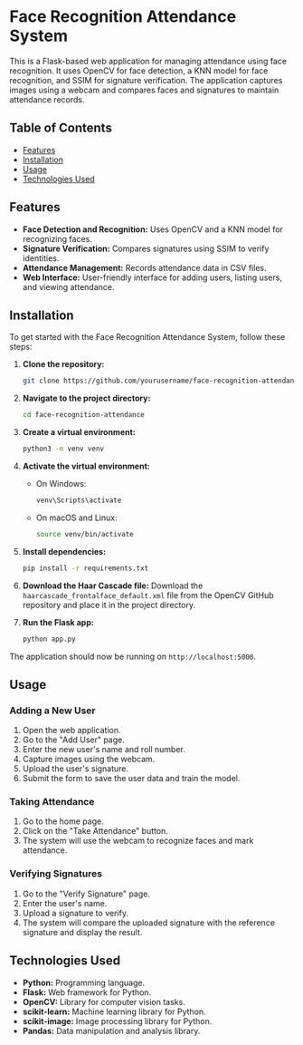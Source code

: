 # Face Recognition Attendance System

This is a Flask-based web application for managing attendance using face recognition. It uses OpenCV for face detection, a KNN model for face recognition, and SSIM for signature verification. The application captures images using a webcam and compares faces and signatures to maintain attendance records.

## Table of Contents
- [Features](#features)
- [Installation](#installation)
- [Usage](#usage)
- [Technologies Used](#technologies-used)

## Features
- **Face Detection and Recognition:** Uses OpenCV and a KNN model for recognizing faces.
- **Signature Verification:** Compares signatures using SSIM to verify identities.
- **Attendance Management:** Records attendance data in CSV files.
- **Web Interface:** User-friendly interface for adding users, listing users, and viewing attendance.

## Installation
To get started with the Face Recognition Attendance System, follow these steps:

1. **Clone the repository:**
    ```sh
    git clone https://github.com/yourusername/face-recognition-attendance.git
    ```

2. **Navigate to the project directory:**
    ```sh
    cd face-recognition-attendance
    ```

3. **Create a virtual environment:**
    ```sh
    python3 -m venv venv
    ```

4. **Activate the virtual environment:**
    - On Windows:
        ```sh
        venv\Scripts\activate
        ```
    - On macOS and Linux:
        ```sh
        source venv/bin/activate
        ```

5. **Install dependencies:**
    ```sh
    pip install -r requirements.txt
    ```

6. **Download the Haar Cascade file:**
    Download the `haarcascade_frontalface_default.xml` file from the OpenCV GitHub repository and place it in the project directory.

7. **Run the Flask app:**
    ```sh
    python app.py
    ```

The application should now be running on `http://localhost:5000`.

## Usage
### Adding a New User
1. Open the web application.
2. Go to the "Add User" page.
3. Enter the new user's name and roll number.
4. Capture images using the webcam.
5. Upload the user's signature.
6. Submit the form to save the user data and train the model.

### Taking Attendance
1. Go to the home page.
2. Click on the "Take Attendance" button.
3. The system will use the webcam to recognize faces and mark attendance.

### Verifying Signatures
1. Go to the "Verify Signature" page.
2. Enter the user's name.
3. Upload a signature to verify.
4. The system will compare the uploaded signature with the reference signature and display the result.

## Technologies Used
- **Python:** Programming language.
- **Flask:** Web framework for Python.
- **OpenCV:** Library for computer vision tasks.
- **scikit-learn:** Machine learning library for Python.
- **scikit-image:** Image processing library for Python.
- **Pandas:** Data manipulation and analysis library.
